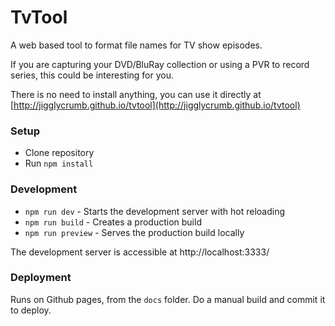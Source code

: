 # TvTool

A web based tool to format file names for TV show episodes.

If you are capturing your DVD/BluRay collection or using a PVR to record series, this could be interesting for you.

There is no need to install anything, you can use it directly at [http://jigglycrumb.github.io/tvtool](http://jigglycrumb.github.io/tvtool)

### Setup

- Clone repository
- Run `npm install`

### Development

- `npm run dev` - Starts the development server with hot reloading
- `npm run build` - Creates a production build
- `npm run preview` - Serves the production build locally

The development server is accessible at http://localhost:3333/

### Deployment

Runs on Github pages, from the `docs` folder.
Do a manual build and commit it to deploy.

